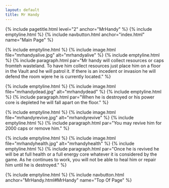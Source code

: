 ```yaml
---
layout: default
title: Mr Handy
---
```

{% include pagetitle.html level="2" anchor="MrHandy" %}
{% include emptyline.html %}
{% include navbutton.html anchor="index.html" name="Main Page" %}

{% include emptyline.html %}
{% include image.html file="mrhandyalive.jpg" alt="mrhandyalive" %}
{% include emptyline.html %}
{% include paragraph.html par="Mr handy will collect resources or caps fromteh wasteland. To have him collect resources just place him on a floor in the Vault and he will patrol it. If there is an incedent or invasion he will defend the room wjere he is currently located." %}

{% include emptyline.html %}
{% include image.html file="mrhandydead.jpg" alt="mrhandydead" %}
{% include emptyline.html %}
{% include paragraph.html par="When he is destroyed or his power core is depleted he will fall apart on the floor." %}

{% include emptyline.html %}
{% include image.html file="mrhandyrevive.jpg" alt="mrhandyrevive" %}
{% include emptyline.html %}
{% include paragraph.html par="You may revive him for 2000 caps or remove him." %}

{% include emptyline.html %}
{% include image.html file="mrhandyhealth.jpg" alt="mrhandyhealth" %}
{% include emptyline.html %}
{% include paragraph.html par="Once he is revived he will be at full health or a full energy core whatever it is considered by the game. As he continues to work, you will not be able to heal him or repair him until he is destroyed." %}

{% include emptyline.html %}
{% include navbutton.html anchor="MrHandy.html#MrHandy" name="Top Of Page" %}
